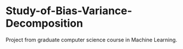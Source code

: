 # Study-of-Bias-Variance-Decomposition
Project from graduate computer science course in Machine Learning.
